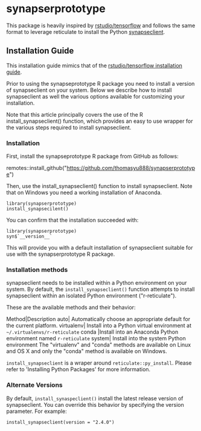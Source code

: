 # synapserprototype

This package is heavily inspired by [rstudio/tensorflow](https://github.com/rstudio/tensorflow) and follows the same
format to leverage reticulate to install the Python [synapseclient](https://github.com/Sage-Bionetworks/synapsePythonClient).


## Installation Guide
This installation guide mimics that of the [rstudio/tensorflow installation guide](https://tensorflow.rstudio.com/installation/).

Prior to using the synapseprototype R package you need to install a version of synapseclient on your system. Below we describe how to install synapseclient as well the various options available for customizing your installation.

Note that this article principally covers the use of the R install_synapseclient() function, which provides an easy to use wrapper for the various steps required to install synapseclient.

### Installation
First, install the synapseprototype R package from GitHub as follows:

remotes::install_github("https://github.com/thomasyu888/synapserprototype")

Then, use the install_synapseclient() function to install synapseclient. Note that on Windows you need a working installation of Anaconda.

```
library(synapserprototype)
install_synapsecilent()
```

You can confirm that the installation succeeded with:

```
library(synapserprototype)
syn$`__version__`
```

This will provide you with a default installation of synapseclient suitable for use with the synapserprototype R package.

### Installation methods

synapseclient needs to be installed within a Python environment on your system. By default, the `install_synapseclient()` function attempts to install synapseclient within an isolated Python environment ("r-reticulate").

These are the available methods and their behavior:

Method|Description
auto|	Automatically choose an appropriate default for the current platform.
virtualenv|	Install into a Python virtual environment at `~/.virtualenvs/r-reticulate`
conda	|Install into an Anaconda Python environment named `r-reticulate`
system|	Install into the system Python environment
The "virtualenv" and "conda" methods are available on Linux and OS X and only the "conda" method is available on Windows.

`install_synapseclient` is a wraper around `reticulate::py_install`. Please refer to 'Installing Python Packages' for more information.

### Alternate Versions

By default, `install_synaspeclient()` install the latest release version of synapseclient. You can override this behavior by specifying the version parameter. For example:

`install_synapseclient(version = "2.4.0")`
